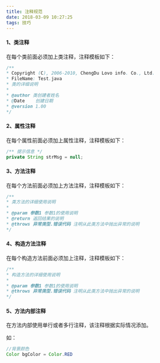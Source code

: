 ```yaml
---
title: 注释规范
date: 2018-03-09 10:27:25
tags: 技巧
---
```


#### 1、类注释

在每个类前面必须加上类注释，注释模板如下：
```java
/**
* Copyright (C), 2006-2010, ChengDu Lovo info. Co., Ltd.
* FileName: Test.java
* 类的详细说明
*
* @author 类创建者姓名
* @Date    创建日期
* @version 1.00
*/
```
#### 2、属性注释

在每个属性前面必须加上属性注释，注释模板如下：
```java
/** 提示信息 */
private String strMsg = null;
```
#### 3、方法注释

在每个方法前面必须加上方法注释，注释模板如下：
```java
/**
* 类方法的详细使用说明
*
* @param 参数1 参数1的使用说明
* @return 返回结果的说明
* @throws 异常类型.错误代码 注明从此类方法中抛出异常的说明
*/
```
#### 4、构造方法注释

在每个构造方法前面必须加上注释，注释模板如下：
```java
/**
* 构造方法的详细使用说明
*
* @param 参数1 参数1的使用说明
* @throws 异常类型.错误代码 注明从此类方法中抛出异常的说明
*/
```
#### 5、方法内部注释

在方法内部使用单行或者多行注释，该注释根据实际情况添加。

如：
```java
//背景颜色
Color bgColor = Color.RED
```